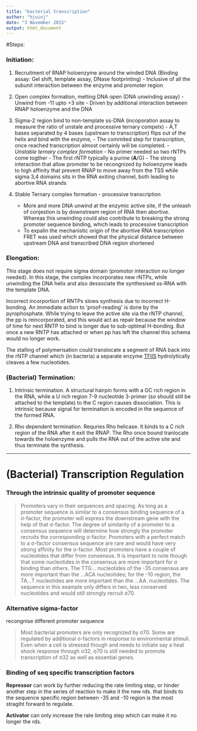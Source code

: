 ```yaml
---
title: "bacterial transcription"
author: "hjuinj"
date: "3 November 2015"
output: html_document
---
```


#Steps:
### Initiation:
1. Recruitment of RNAP holoenzyme around the winded DNA (Binding assay: Gel shift, template assay, DNase footprinting)
            - Inclusive of all the subunit interaction between the enzyme and promoter region
2. Open complex formation, melting DNA open (DNA unwinding assay)
            - Unwind from -11 upto +3 site
            - Driven by additional interaction between RNAP holoenzyme and the DNA
3. Sigma-2 region bind to non-template ss-DNA (incoporation assay to measure the ratio of unstale and processive ternary compelx)
            - A,T bases separated by 4 bases (upstream to transcription) flips out of the helix and bind with the enzyme,
            - The commited step for transcription, once reached transcription almost certainly will be completed. 
            - _Unstable ternary complex formation_
            - No primer needed so two rNTPs come togther
            - The first rNTP typically a purine (**A**/G)
            - The strong interaction that allow promoter to be recongnized by holoenzyme leads to high affinity that prevent RNAP to move away from the TSS while sigma 3,4 domains sits in the RNA exiting channel, both leading to abortive RNA strands
            
4. Stable Ternary complex formation - processive transcription 
      - More and more DNA unwind at the enzymic active site, if the unleash of conjestion is by downstream region of RNA then abortive. Whereas this unwinding could also contribute to breaking the strong promoter sequence binding, which leads to processive transcription
      - To expalin the mechanistic origin of the abortive RNA transcription FRET was used which showed that the physical distance between upstream DNA and transcribed DNA region shortened
      
### Elongation:
This stage does not require sigma domain (promotor interaction no longer needed). In this
stage, the complex incorporates new rNTPs, while unwinding the DNA helix and also dessociate the synthesised ss-RNA with the template DNA.

Incorrect incorportion of RNTPs slows synthesis due to incorrect H-bonding. An immediate 
action to 'proof-reading' is done by the pyrophosphate. While trying to leave the active 
site via the rNTP channel, the pp is reincorporated, and this would act as repair
because the window of time for next RNTP to bind is longer due to sub-optimal H-bonding.
But once a new RNTP has attached or when pp has left the channel this schema would no longer work.

The stalling of polymerisation could translocate a segment of RNA back into the rNTP channel which (in bacteria) a separate enzyme 
[TFIIS](http://www.rcsb.org/pdb/explore.do?structureId=1y1y) hydrolytically cleaves a few nucleotides.


### (Bacterial) Termination:
1. Intrinsic termination.
A structural hairpin forms with a GC rich region in the RNA, while a U rich region 7-9
nucleotide 3-primer (so should still be attached to the template) to the C region causes dissociation. 
This is intrinsic because signal for termination is encoded in the sequence of the formed RNA.

2. Rho dependent termination.
Requries Rho helicase. It binds to a C rich region of the RNA after it exit the RNAP.
The Rho once bound tranlocate towards the holoenzyme and pulls the RNA out of the active site and thus terminate the synthesis. 



------------------------------------------------------------

# (Bacterial) Transcription Regulation
### Through the intrinsic quality of promoter sequence
> Promoters vary in their sequences and spacing. As long as a promoter sequence is similar to a consensus binding sequence of a σ-factor, the promoter will express the downstream gene with the help of that σ-factor. The degree of similarity of a promoter to a consensus sequence will determine how strongly the promoter recruits the corresponding σ-factor. Promoters with a perfect match to a σ-factor consensus sequence are rare and would have very strong affinity for the σ-factor. Most promoters have a couple of nucleotides that differ from consensus. It is important to note though that some nucleotides in the consensus are more important for σ binding than others. The TTG... nucleotides of the -35 consensus are more important than the ...ACA nucleotides; for the -10 region, the TA...T nucleotides are more important than the ...AA. nucleotides. The sequence in this example only differs in two, less conserved nucleotides and would still strongly recruit σ70.

### Alternative sigma-factor
recongnise different promoter sequence

>Most bacterial promoters are only recognized by σ70. Some are regulated by additional σ-factors in response to environmental stimuli. Even when a cell is stressed though and needs to initiate say a heat shock response through σ32, σ70 is still needed to promote transcription of σ32 as well as essential genes.
### Binding of seq specific transcription factors 

**Repressor** can work by further reducing the rate limiting step, or hinder another step in the series of reaction to make it the new rds. that binds to the sequence specific region between -35 and -10 region is the most stragiht forward to regulate.


**Activator** can only increase the rate limiting step which can make it no longer the rds.